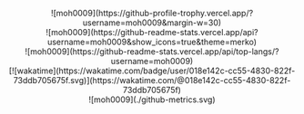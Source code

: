 <p align="center">
![moh0009](https://github-profile-trophy.vercel.app/?username=moh0009&margin-w=30)
<br>
![moh0009](https://github-readme-stats.vercel.app/api?username=moh0009&show_icons=true&theme=merko)
<br>
![moh0009](https://github-readme-stats.vercel.app/api/top-langs/?username=moh0009)
<br>
[![wakatime](https://wakatime.com/badge/user/018e142c-cc55-4830-822f-73ddb705675f.svg)](https://wakatime.com/@018e142c-cc55-4830-822f-73ddb705675f)
<br>
![moh0009](./github-metrics.svg)</p>

